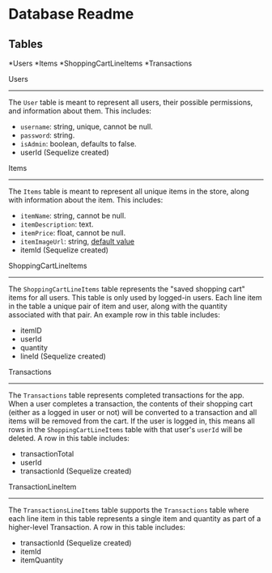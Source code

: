 # Database Readme

## Tables

*Users
*Items
*ShoppingCartLineItems
*Transactions

Users
___

The `User` table is meant to represent all users, their possible permissions, and information about
them. This includes:
- `username`: string, unique, cannot be null.
- `password`: string.
- `isAdmin`: boolean, defaults to false.
- userId (Sequelize created)

Items
___
The `Items` table is meant to represent all unique items in the store, along with information about
the item. This includes:
- `itemName`: string, cannot be null.
- `itemDescription`: text.
- `itemPrice`: float, cannot be null.
- `itemImageUrl`: string, [default value](https://thumbnail.imgbin.com/10/10/4/imgbin-super-mario-3d-world-super-mario-bros-super-mario-64-mario-bros-iGV3c2jxd4VxnTXY2PvDTMkS5_t.jpg)
- itemId (Sequelize created)

ShoppingCartLineItems
___
The `ShoppingCartLineItems` table represents the "saved shopping cart" items for all users. This table
is only used by logged-in users. Each line item in the table a unique pair of item and user, along
with the quantity associated with that pair. An example row in this table includes:
- itemID
- userId
- quantity
- lineId (Sequelize created)

Transactions
___
The `Transactions` table represents completed transactions for the app. When a user completes a
transaction, the contents of their shopping cart (either as a logged in user or not) will be converted
to a transaction and all items will be removed from the cart. If the user is logged in, this means
all rows in the `ShoppingCartLineItems` table with that user's `userId` will be deleted. A row in this
table includes:
- transactionTotal
- userId
- transactionId (Sequelize created)

TransactionLineItem
___
The `TransactionsLineItems` table supports the `Transactions` table where each line item in this table
represents a single item and quantity as part of a higher-level Transaction. A row in this table includes:
- transactionId (Sequelize created)
- itemId
- itemQuantity
